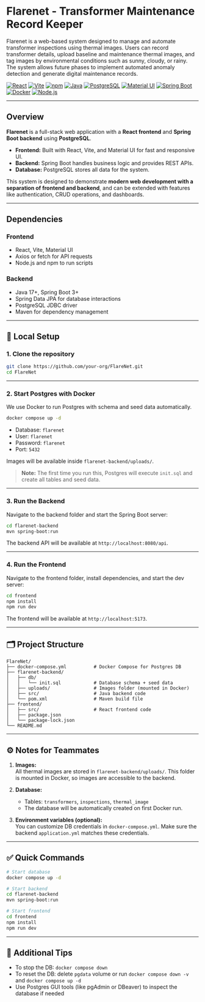 # Flarenet - Transformer Maintenance Record Keeper

Flarenet is a web-based system designed to manage and automate transformer inspections using thermal images. Users can record transformer details, upload baseline and maintenance thermal images, and tag images by environmental conditions such as sunny, cloudy, or rainy. The system allows future phases to implement automated anomaly detection and generate digital maintenance records.  


[![React](https://img.shields.io/badge/React-18%2B-cyan?logo=react&logoColor=white&logoSize=30)](https://reactjs.org/)
[![Vite](https://img.shields.io/badge/Vite-4%2B-pink?logo=vite&logoColor=white&logoSize=30)](https://vitejs.dev/)
[![npm](https://img.shields.io/badge/npm-8%2B-blue?logo=npm&logoColor=white&logoSize=30)](https://www.npmjs.com/)
[![Java](https://img.shields.io/badge/Java-17%2B-orange?logo=java&logoColor=white&logoSize=30)](https://www.oracle.com/java/)
[![PostgreSQL](https://img.shields.io/badge/PostgreSQL-14%2B-blue?logo=postgresql&logoColor=white&logoSize=30)](https://www.postgresql.org/)
[![Material UI](https://img.shields.io/badge/Material_UI-5%2B-007FFF?logo=mui&logoColor=white&logoSize=30)](https://mui.com/)
[![Spring Boot](https://img.shields.io/badge/Spring_Boot-3%2B-green?logo=spring&logoColor=white&logoSize=30)](https://spring.io/projects/spring-boot)
[![Docker](https://img.shields.io/badge/Docker-24%2B-2496ED?logo=docker&logoColor=white&logoSize=30)](https://www.docker.com/)
[![Node.js](https://img.shields.io/badge/Node.js-18%2B-green?logo=node.js&logoColor=white&logoSize=30)](https://nodejs.org/)


---

## Overview

**Flarenet** is a full-stack web application with a **React frontend** and **Spring Boot backend** using **PostgreSQL**.  

- **Frontend:** Built with React, Vite, and Material UI for fast and responsive UI.  
- **Backend:** Spring Boot handles business logic and provides REST APIs.  
- **Database:** PostgreSQL stores all data for the system.  

This system is designed to demonstrate **modern web development with a separation of frontend and backend**, and can be extended with features like authentication, CRUD operations, and dashboards.

---

## Dependencies

### Frontend

- React, Vite, Material UI  
- Axios or fetch for API requests  
- Node.js and npm to run scripts  

### Backend

- Java 17+, Spring Boot 3+  
- Spring Data JPA for database interactions  
- PostgreSQL JDBC driver  
- Maven for dependency management  

---

## 🚀 Local Setup

### 1. Clone the repository
```bash
git clone https://github.com/your-org/FlareNet.git
cd FlareNet
```

---

### 2. Start Postgres with Docker
We use Docker to run Postgres with schema and seed data automatically.

```bash
docker compose up -d
```

- Database: `flarenet`  
- User: `flarenet`  
- Password: `flarenet`  
- Port: `5432`  

Images will be available inside `flarenet-backend/uploads/`.

> **Note:** The first time you run this, Postgres will execute `init.sql` and create all tables and seed data.

---

### 3. Run the Backend
Navigate to the backend folder and start the Spring Boot server:

```bash
cd flarenet-backend
mvn spring-boot:run
```

The backend API will be available at `http://localhost:8080/api`.

---

### 4. Run the Frontend
Navigate to the frontend folder, install dependencies, and start the dev server:

```bash
cd frontend
npm install
npm run dev
```

The frontend will be available at `http://localhost:5173`.

---

## 🗂️ Project Structure

```
FlareNet/
├── docker-compose.yml          # Docker Compose for Postgres DB
├── flarenet-backend/
│   ├── db/
│   │   └── init.sql            # Database schema + seed data
│   ├── uploads/                # Images folder (mounted in Docker)
│   ├── src/                    # Java backend code
│   └── pom.xml                 # Maven build file
├── frontend/
│   ├── src/                    # React frontend code
│   ├── package.json
│   └── package-lock.json
└── README.md
```

---

## ⚙️ Notes for Teammates

1. **Images:**  
   All thermal images are stored in `flarenet-backend/uploads/`. This folder is mounted in Docker, so images are accessible to the backend.

2. **Database:**  
   - Tables: `transformers`, `inspections`, `thermal_image`  
   - The database will be automatically created on first Docker run.  

3. **Environment variables (optional):**  
   You can customize DB credentials in `docker-compose.yml`. Make sure the backend `application.yml` matches these credentials.

---

## ✅ Quick Commands

```bash
# Start database
docker compose up -d

# Start backend
cd flarenet-backend
mvn spring-boot:run

# Start frontend
cd frontend
npm install
npm run dev
```

---

## 📌 Additional Tips

- To stop the DB: `docker compose down`
- To reset the DB: delete `pgdata` volume or run `docker compose down -v` and `docker compose up -d`
- Use Postgres GUI tools (like pgAdmin or DBeaver) to inspect the database if needed
